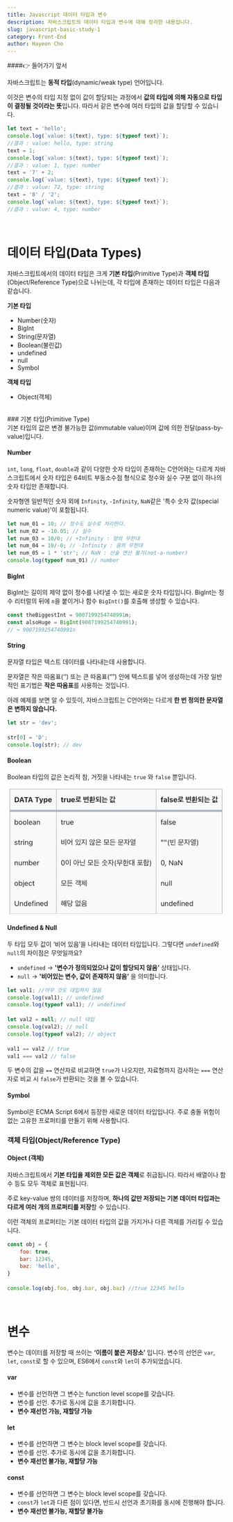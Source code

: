 ```yaml
---
title: Javascript 데이터 타입과 변수
description: 자바스크립트의 데이터 타입과 변수에 대해 정리한 내용입니다.
slug: javascript-basic-study-1
category: Front-End
author: Hayeon Cho
---
```


####👉 들어가기 앞서

자바스크립트는 **동적 타입**(dynamic/weak type) 언어입니다. 

이것은 변수의 타입 지정 없이 값이 할당되는 과정에서 **값의 타입에 의해 자동으로 타입이 결정될 것이라는 뜻**입니다. 따라서 같은 변수에 여러 타입의 값을 할당할 수 있습니다. 

```js
let text = 'hello';
console.log(`value: ${text}, type: ${typeof text}`);
//결과 : value: hello, type: string
text = 1;
console.log(`value: ${text}, type: ${typeof text}`);
//결과 : value: 1, type: number
text = '7' + 2;
console.log(`value: ${text}, type: ${typeof text}`);
//결과 : value: 72, type: string
text = '8' / '2';
console.log(`value: ${text}, type: ${typeof text}`);
//결과 : value: 4, type: number
```
</br>

# 데이터 타입(Data Types)

자바스크립트에서의 데이터 타입은 크게 **기본 타입**(Primitive Type)과 **객체 타입**(Object/Reference Type)으로 나뉘는데, 
각 타입에 존재하는 데이터 타입은 다음과 같습니다.

**기본 타입**  
- Number(숫자)
- BigInt
- String(문자열)
- Boolean(불린값)
- undefined
- null
- Symbol

**객체 타입**
- Object(객체)
</br>
### 기본 타입(Primitive Type)

<aside>
기본 타입의 값은 변경 불가능한 값(immutable value)이며 값에 의한 전달(pass-by-value)입니다.

</aside>

#### Number

`int`, `long`, `float`, `double`과 같이 다양한 숫자 타입이 존재하는 C언어와는 다르게 자바스크립트에서 숫자 타입은  64비트 부동소수점 형식으로 정수와 실수 구분 없이 하나의 숫자 타입만 존재합니다.

숫자형엔 일반적인 숫자 외에 `Infinity`, `-Infinity`, `NaN`같은 '특수 숫자 값(special numeric value)'이 포함됩니다.

```js
let num_01 = 10; // 정수도 실수로 처리한다.
let num_02 = -10.05; // 실수
let num_03 = 10/0; // +Infinity : 양의 무한대
let num_04 = 10/-0; // -Infinity : 음의 무한대
let num_05 = 1 * 'str'; // NaN : 산술 연산 불가(not-a-number)
console.log(typeof num_01) // number
```

#### BigInt

BigInt는 길이의 제약 없이 정수를 나타낼 수 있는 새로운 숫자 타입입니다.
BigInt는 정수 리터럴의 뒤에 `n`을 붙이거나 함수 `BigInt()`를 호출해 생성할 수 있습니다.

```js
const theBiggestInt = 9007199254740991n;
const alsoHuge = BigInt(9007199254740991);
// ↪ 9007199254740991n
```

#### String

문자열 타입은 텍스트 데이터를 나타내는데 사용합니다.

문자열은 작은 따옴표(‘’) 또는 큰 따옴표(“”) 안에 텍스트를 넣어 생성하는데 가장 일반적인 표기법은 **작은 따옴표**를 사용하는 것입니다.

아래 예제를 보면 알 수 있듯이, 자바스크립트는 C언어와는 다르게 **한 번 정의한 문자열은 변하지 않습니다.**

```js
let str = 'dev';

str[0] = 'D';
console.log(str); // dev
```



#### Boolean

Boolean 타입의 값은 논리적 참, 거짓을 나타내는 `true` 와 `false` 뿐입니다.

![boolean 표 이미지](/javascript-basic-study-1/boolean.png)

#### Undefined & Null

두 타입 모두 값이 ‘비어 있음’을 나타내는 데이터 타입입니다. 
그렇다면 `undefined`와 `null`의 차이점은 무엇일까요?

- `undefined` → **'변수가 정의되었으나 값이 할당되지 않음’** 상태입니다.
- `null` → **'비어있는 변수, 값이 존재하지 않음’** 을 의미합니다.

```js
let val1; //아무 것도 대입하지 않음
console.log(val1); // undefined
console.log(typeof val1); // undefined

let val2 = null; // null 대입
console.log(val2); // null
console.log(typeof val2); // object

val1 == val2 // true
val1 === val2 // false
```

두 변수의 값을 `==` 연산자로 비교햐면 `true`가 나오지만, 자료형까지 검사하는 `===` 연산자로 비교 시 `false`가 반환되는 것을 볼 수 있습니다.

#### Symbol

Symbol은 ECMA Script 6에서 등장한 새로운 데이터 타입입니다. 주로 충돌 위험이 없는 고유한 프로퍼티를 만들기 위해 사용합니다.
</br>
### 객체 타입(Object/Reference Type)

#### Object (객체)

자바스크립트에서 **기본 타입을 제외한 모든 값은 객체**로 취급됩니다. 따라서 배열이나 함수 등도 모두 객체로 표현됩니다.

주로 key-value 쌍의 데이터를 저장하며, **하나의 값만 저장되는 기본 데이터 타입과는 다르게 여러 개의 프로퍼티를 저장**할 수 있습니다.

이런 객체의 프로퍼티는 기본 데이터 타입의 값을 가지거나 다른 객체를 가리킬 수 있습니다.

```js
const obj = {
	foo: true,
	bar: 12345,
	baz: 'hello',
}

console.log(obj.foo, obj.bar, obj.baz) //true 12345 hello
```
</br>

# 변수

변수는 데이터를 저장할 때 쓰이는 **‘이름이 붙은 저장소’** 입니다.
변수의 선언은 `var`, `let`, `const`로 할 수 있으며, ES6에서 `const`와 `let`이 추가되었습니다.

#### var

- 변수를 선언하면 그 변수는 function level scope를 갖습니다.
- 변수를 선언. 추가로 동시에 값을 초기화합니다.
- **변수 재선언 가능, 재할당 가능**

#### let

- 변수를 선언하면 그 변수는 block level scope를 갖습니다.
- 변수를 선언. 추가로 동시에 값을 초기화합니다.
- **변수 재선언 불가능, 재할당 가능**

#### const

- 변수를 선언하면 그 변수는 block level scope를 갖습니다.
- `const`가 `let`과 다른 점이 있다면, 반드시 선언과 초기화를 동시에 진행해야 합니다.
- **변수 재선언 불가능, 재할당 불가능**